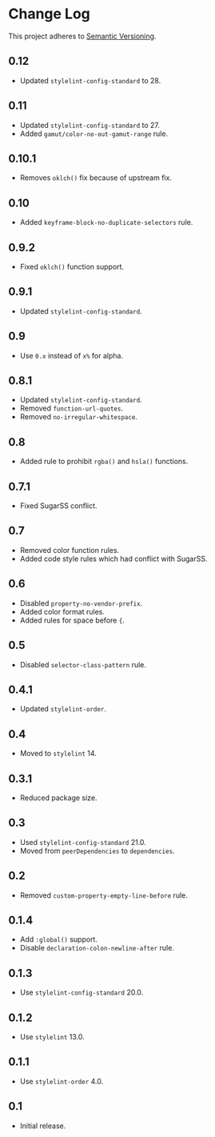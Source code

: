 # Change Log
This project adheres to [Semantic Versioning](http://semver.org/).

## 0.12
* Updated `stylelint-config-standard` to 28.

## 0.11
* Updated `stylelint-config-standard` to 27.
* Added `gamut/color-no-out-gamut-range` rule.

## 0.10.1
* Removes `oklch()` fix because of upstream fix.

## 0.10
* Added `keyframe-block-no-duplicate-selectors` rule.

## 0.9.2
* Fixed `oklch()` function support.

## 0.9.1
* Updated `stylelint-config-standard`.

## 0.9
* Use `0.x` instead of `x%` for alpha.

## 0.8.1
* Updated `stylelint-config-standard`.
* Removed `function-url-quotes`.
* Removed `no-irregular-whitespace`.

## 0.8
* Added rule to prohibit `rgba()` and `hsla()` functions.

## 0.7.1
* Fixed SugarSS conflict.

## 0.7
* Removed color function rules.
* Added code style rules which had conflict with SugarSS.

## 0.6
* Disabled `property-no-vendor-prefix`.
* Added color format rules.
* Added rules for space before `{`.

## 0.5
* Disabled `selector-class-pattern` rule.

## 0.4.1
* Updated `stylelint-order`.

## 0.4
* Moved to `stylelint` 14.

## 0.3.1
* Reduced package size.

## 0.3
* Used `stylelint-config-standard` 21.0.
* Moved from `peerDependencies` to `dependencies`.

## 0.2
* Removed `custom-property-empty-line-before` rule.

## 0.1.4
* Add `:global()` support.
* Disable `declaration-colon-newline-after` rule.

## 0.1.3
* Use `stylelint-config-standard` 20.0.

## 0.1.2
* Use `stylelint` 13.0.

## 0.1.1
* Use `stylelint-order` 4.0.

## 0.1
* Initial release.
